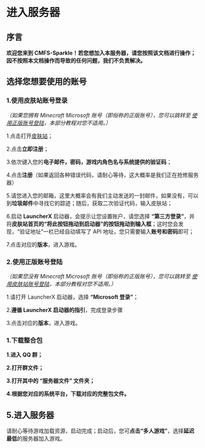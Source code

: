 # 进入服务器

## 序言
**欢迎您来到 CMFS-Sparkle！若您想加入本服务器，请您按照该文档进行操作；因不按照本文档操作而导致的任何问题，我们不负责解决。**

## 选择您想要使用的账号

### 1.使用皮肤站账号登录

*（如果您拥有 Minecraft Microsoft 账号（即俗称的正版账号），您可以跳转至 [使用正版账号登陆](###_2-使用正版账号登陆)，本部分教程对您不适用。）*


1.点击打开[皮肤站](http://s.bu7.top:20000)；

2.点击**立即注册**；

3.依次键入您的**电子邮件，密码，游戏内角色名与系统提供的验证码**；

4.点击**注册**（如果返回各种错误代码，请耐心等待，这大概率是我们正在抢修服务器）

5.请您进入您的邮箱，这里大概率会有我们主动发送的一封邮件，如果没有，可以到**垃圾邮件**中寻找它的踪迹；随后，获取二次验证代码，输入皮肤站；

6.启动 **LauncherX** 启动器，会提示让您设置账户，请您选择 **“第三方登录”**，并将**皮肤站首页的“将此按钮拖动到启动器”的按钮拖动到输入框**；这时您会发现，“验证地址”一栏已经自动填写了 API 地址，您只需要输入**账号和密码**即可；

7.点击对应的**版本**，进入游戏。

### 2.使用正版账号登陆

*（如果您没有 Minecraft Microsoft 账号（即俗称的正版账号），您可以跳转至 [使用皮肤站账号登陆](###_1-使用皮肤站账号登陆)，本部分教程对您不适用。）*

1.请打开 LauncherX 启动器，选择 **“Microsoft 登录”**；

2.**遵循 LauncherX 启动器的指引**，完成登录步骤

3.点击对应的**版本**，进入游戏。





### 1.下载整合包

**1.进入 QQ 群；**

**2.打开群文件；**

**3.打开其中的 **“服务器文件”** 文件夹；**

**4.根据您对应的系统平台，下载对应的完整包文件。**


## 5.进入服务器

请耐心等待游戏加载资源，启动完成；启动后，您可**点击“多人游戏”**，选择**延迟最低**的服务器加入游戏。